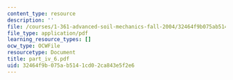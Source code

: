 ```yaml
---
content_type: resource
description: ''
file: /courses/1-361-advanced-soil-mechanics-fall-2004/32464f9b075ab5141cd02ca843e5f2e6_part_iv_6.pdf
file_type: application/pdf
learning_resource_types: []
ocw_type: OCWFile
resourcetype: Document
title: part_iv_6.pdf
uid: 32464f9b-075a-b514-1cd0-2ca843e5f2e6
---
```

